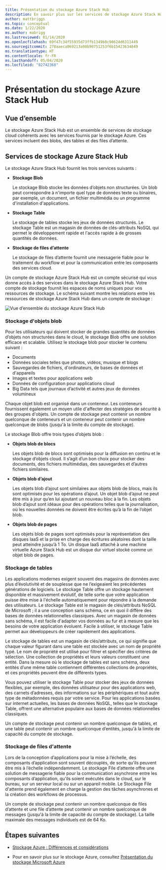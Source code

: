 ```yaml
---
title: Présentation du stockage Azure Stack Hub
description: En savoir plus sur les services de stockage Azure Stack Hub.
author: mattbriggs
ms.topic: conceptual
ms.date: 1/22/2020
ms.author: mabrigg
ms.lastreviewed: 01/14/2020
ms.openlocfilehash: 69f47c34f55935d73ffb1349b8c90624d6311449
ms.sourcegitcommit: 278aaeca069213a98b90751253f6b15423634849
ms.translationtype: HT
ms.contentlocale: fr-FR
ms.lasthandoff: 05/04/2020
ms.locfileid: "82742368"
---
```

# <a name="introduction-to-azure-stack-hub-storage"></a>Présentation du stockage Azure Stack Hub

## <a name="overview"></a>Vue d’ensemble

Le stockage Azure Stack Hub est un ensemble de services de stockage cloud cohérents avec les services fournis par le stockage Azure. Ces services incluent des blobs, des tables et des files d’attente.

## <a name="azure-stack-hub-storage-services"></a>Services de stockage Azure Stack Hub

Le stockage Azure Stack Hub fournit les trois services suivants :

- **Stockage Blob**

    Le stockage Blob stocke les données d’objets non structurées. Un blob peut correspondre à n'importe quel type de données texte ou binaires, par exemple, un document, un fichier multimédia ou un programme d'installation d'applications.

- **Stockage Table**

    Le stockage de tables stocke les jeux de données structurés. Le stockage Table est un magasin de données de clés-attributs NoSQL qui permet le développement rapide et l'accès rapide à de grosses quantités de données.

- **Stockage de files d’attente**

    Le stockage de files d’attente fournit une messagerie fiable pour le traitement du workflow et pour la communication entre les composants des services cloud.

Un compte de stockage Azure Stack Hub est un compte sécurisé qui vous donne accès à des services dans le stockage Azure Stack Hub. Votre compte de stockage fournit les espaces de noms uniques pour vos ressources de stockage. Le schéma suivant montre les relations entre les ressources de stockage Azure Stack Hub dans un compte de stockage :

![Vue d’ensemble du stockage Azure Stack Hub](media/azure-stack-storage-overview/azurestackstorageoverview.svg)

### <a name="blob-storage"></a>Stockage d'objets blob

Pour les utilisateurs qui doivent stocker de grandes quantités de données d’objets non structurées dans le cloud, le stockage Blob offre une solution efficace et scalable. Utilisez le stockage blob pour stocker le contenu suivant :

- Documents
- Données sociales telles que photos, vidéos, musique et blogs
- Sauvegardes de fichiers, d'ordinateurs, de bases de données et d'appareils
- Images et textes pour applications web
- Données de configuration pour applications cloud
- Big Data tels que journaux d’activité et autres jeux de données volumineux

Chaque objet blob est organisé dans un conteneur. Les conteneurs fournissent également un moyen utile d'affecter des stratégies de sécurité à des groupes d'objets. Un compte de stockage peut contenir un nombre quelconque de conteneurs et un conteneur peut contenir un nombre quelconque de blobs (jusqu'à la limite du compte de stockage).

Le stockage Blob offre trois types d’objets blob :

- **Objets blob de blocs**

    Les objets blob de blocs sont optimisés pour la diffusion en continu et le stockage d’objets cloud. Il s’agit d’un bon choix pour stocker des documents, des fichiers multimédias, des sauvegardes et d’autres fichiers similaires.

- **Objets blob d’ajout**

    Les objets blob d’ajout sont similaires aux objets blob de blocs, mais ils sont optimisés pour les opérations d’ajout. Un objet blob d’ajout ne peut être mis à jour qu’en lui ajoutant un nouveau bloc à la fin. Les objets blob d’ajout sont idéaux pour des opérations telles que la journalisation, où les nouvelles données ne doivent être écrites qu’à la fin de l’objet blob.

- **Objets blob de pages**

    Les objets blob de pages sont optimisés pour la représentation des disques IaaS et la prise en charge des écritures aléatoires dont la taille peut atteindre jusqu’à 1 To. Un disque IaaS attaché à une machine virtuelle Azure Stack Hub est un disque dur virtuel stocké comme un objet blob de pages.

### <a name="table-storage"></a>Stockage de tables

Les applications modernes exigent souvent des magasins de données avec plus d’évolutivité et de souplesse que ne l’exigeaient les précédentes générations de logiciels. Le stockage Table offre un stockage hautement disponible et massivement évolutif, de telle sorte que votre application puisse être mise à l'échelle automatiquement pour répondre à la demande des utilisateurs. Le stockage Table est le magasin de clés/attributs NoSQL de Microsoft ; il a une conception sans schéma, ce en quoi il diffère des bases de données relationnelles classiques. Avec un magasin de données sans schéma, il est facile d'adapter vos données au fur et à mesure que les besoins de votre application évoluent. Facile à utiliser, le stockage Table permet aux développeurs de créer rapidement des applications.

Le stockage de tables est un magasin de clés/attributs, ce qui signifie que chaque valeur figurant dans une table est stockée avec un nom de propriété typé. Le nom de propriété est utilisé pour filtrer et spécifier des critères de sélection. Une collection de propriétés et leurs valeurs constituent une entité. Dans la mesure où le stockage de tables est sans schéma, deux entités d’une même table contiennent différentes collections de propriétés, et ces propriétés peuvent être de différents types.

Vous pouvez utiliser le stockage Table pour stocker des jeux de données flexibles, par exemple, des données utilisateur pour des applications web, des carnets d’adresses, des informations sur les périphériques et tout autre type de métadonnées requis par votre service. Pour les applications basées sur internet actuelles, les bases de données NoSQL, telles que le stockage Table, offrent une alternative populaire aux bases de données relationnelles classiques.

Un compte de stockage peut contenir un nombre quelconque de tables, et une table peut contenir un nombre quelconque d’entités, jusqu'à la limite de capacité du compte de stockage.

### <a name="queue-storage"></a>Stockage de files d'attente

Lors de la conception d’applications pour la mise à l’échelle, des composants d’application sont souvent découplés, de sorte qu’ils peuvent être mis à l’échelle indépendamment. Le stockage File d’attente offre une solution de messagerie fiable pour la communication asynchrone entre les composants d’application, qu’ils soient exécutés dans le cloud, sur le bureau, sur un serveur local ou sur un appareil mobile. Le Stockage File d'attente prend également en charge la gestion des tâches asynchrones et la création des workflows de processus.

Un compte de stockage peut contenir un nombre quelconque de files d’attente et une file d’attente peut contenir un nombre quelconque de messages (jusqu'à la limite de capacité du compte de stockage). La taille maximale des messages individuels est de 64 Ko.

## <a name="next-steps"></a>Étapes suivantes

- [Stockage Azure : Différences et considérations](azure-stack-acs-differences.md)

- Pour en savoir plus sur le stockage Azure, consultez [Présentation du stockage Microsoft Azure](/azure/storage/common/storage-introduction)
